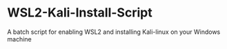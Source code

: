 # WSL2-Kali-Install-Script
A batch script for enabling WSL2 and installing Kali-linux on your Windows machine 
